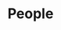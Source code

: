 ---
title: People
# date: 2022-10-24

type: widget_page

sections:
  - block: people
    content:
      title: ''
      # Choose which groups/teams of users to display.
      #   Edit `user_groups` in each user's profile to add them to one or more of these groups.
      user_groups:
          - Principal Investigator
          - Research Assistants
          - Postdocs
          - Graduate Students
          - Undergraduate Students
          - Visitors
          - Alumni
      sort_by: Params.last_name
      sort_ascending: true
    design:
      show_interests: false
      show_role: false
      show_social: true
---